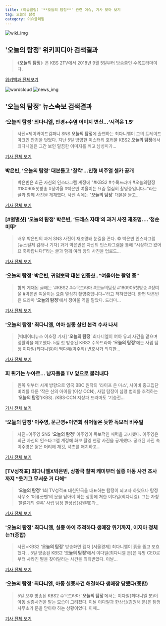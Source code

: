 ```yaml
---
title: (이슈클립) '**오늘의 탐정**' 관련 이슈, 기사 모아 보기
tag: 오늘의 탐정
category: 이슈클리핑
---
```

![wiki_img](https://user-images.githubusercontent.com/42597476/44503234-41136a80-a6d0-11e8-9071-6fc6418eafe4.png)
## **'**오늘의 탐정**'** 위키피디아 검색결과
>《**오늘의 탐정**》은 KBS 2TV에서 2018년 9월 5일부터 방송중인 수목드라마이다.

<a href="https://ko.wikipedia.org/wiki/오늘의 탐정" target="_blank">위키백과 전체보기</a>

![wordcloud](https://s3.ap-northeast-2.amazonaws.com/lyrics101-wordcloud/2018-09-06-1536179149.png)
![news_img](https://user-images.githubusercontent.com/42597476/44507050-1206f400-a6e4-11e8-8d98-7ffbfebb353f.png)
## **'**오늘의 탐정**'** 뉴스속보 검색결과
### ‘**오늘의 탐정**’ 최다니엘, 안경+수염 이미지 변신...‘시력은 1.5’

>사진=제이와이드컴퍼니 SNS **오늘의 탐정**에 출연하는 최다니엘이 그의 트레이드 마크인 안경을 벗었다. 지난 5일 방영한 미스터리 호러물 KBS2 **오늘의 탐정**에서 최다니엘은 그간 보인 말끔한 이미지를 깨고 남성미가...

<a href="http://www.rpm9.com/news/article.html?id=20180906090003" target="_blank">기사 전체 보기</a>

### 박은빈, '**오늘의 탐정**' 대본들고 '찰칵'...인형 비주얼 셀카 공개

>박은빈은 최근 자신의 인스타그램 계정에 "#KBS2 #수목드라마 #오늘의탐정 #180905첫방송 #정여울 #박은빈 여울이는 요즘 열심히 촬영중입니다~"라는 글과 함께 사진을 게재했다. 사진 속에는 '**오늘의 탐정**' 대본을 들고...

<a href="http://www.whitepaper.co.kr/news/articleView.html?idxno=113944" target="_blank">기사 전체 보기</a>

### [#별별샷] ‘**오늘의 탐정**’ 박은빈, ‘드레스 자태’의 과거 사진 재조명....‘청순미甲’

>배우 박은빈의 과거 SNS 사진이 재조명돼 눈길을 끈다.     © 박은빈 인스타그램 [뉴스컬처 김래나 기자] 과거 박은빈은 자신의 인스타그램을 통해 “시상하고 왔어요 축하합니다!”라는 글과 함께 여러 장의 사진을 업로드...

<a href="http://www.newsculture.tv/sub_read.html?uid=140827&section=sc227" target="_blank">기사 전체 보기</a>

### ‘**오늘의 탐정**’ 박은빈, 귀염뽀짝 대본 인증샷..“여울이는 촬영 중”

>함께 게재된 글에는 ‘#KBS2 #수목드라마 #오늘의탐정 #180905첫방송 #정여울 #박은빈 여울이는 요즘 열심히 촬영중입니다~’라고 적혀있었다. 한편 박은빈은 드라마 ‘**오늘의 탐정**’에서 정여울 역을 맡았다. 드라마...

<a href="http://www.kookje.co.kr/news2011/asp/newsbody.asp?code=0500&key=20180906.99099002124" target="_blank">기사 전체 보기</a>

### '**오늘의 탐정**' 최다니엘, 여아 실종 살인 본격 수사 나서

>[빅데이터뉴스 이호정 기자] ‘**오늘의 탐정**’ 최다니엘이 여아 유괴 사건을 맡으며 맹활약을 예고했다. 5일 첫 방송된 KBS2 수목드라마 ‘**오늘의 탐정**’에는 사립 탐정 이다일(최다니엘)이 백다혜(박주희) 변호사가 의뢰한...

<a href="http://www.thebigdata.co.kr/view.php?ud=2018090603485547335f4c7cf5da_23" target="_blank">기사 전체 보기</a>

### 피 튀기는 누아르… 남자들을 TV 앞으로 불러내다

>왼쪽 위부터 시계 방향으로 영국 BBC 원작의 ‘라이프 온 마스’, 사이비 종교집단 비리를 다룬 ‘작은 신의 아이들’(이상 OCN), 사립 탐정이 심령 범죄를 추적하는 ‘**오늘의 탐정**’(KBS). /KBS·OCN 지상파 드라마도 '기승전...

<a href="http://news.chosun.com/site/data/html_dir/2018/09/06/2018090600108.html?utm_source=naver&utm_medium=original&utm_campaign=news" target="_blank">기사 전체 보기</a>

### '**오늘의 탐정**' 이주영, 문근영+이연희 섞어놓은 듯한 독보적 비주얼

>사진=이주영 SNS '**오늘의 탐정**' 이주영이 독보적인 매력을 과시했다. 이주영은 최근 자신의 인스타그램 계정에 화보 촬영 현장 사진을 공개했다. 공개된 사진 속 이주영은 짧은 머리에 재킷, 셔츠를 매치하고...

<a href="http://www.nextdaily.co.kr/news/article.html?id=20180906800009" target="_blank">기사 전체 보기</a>

### [TV성적표] 최다니엘X박은빈, 상황극 찰떡 케미부터 실종 아동 사건 조사까지 “웃기고 무서운 거 다해"

>'**오늘의 탐정**‘ 1회 TV성적표 대한민국을 대표하는 탐정이 되고자 하였으나 탐정 사무소 ‘어퓨굿맨’의 문을 닫아야 하는 상황에 처한 이다일(최다니엘). 그는 자칭 ‘불륜계의 셜록’ 사립 탐정 한상섭(김원해)과...

<a href="http://enews.imbc.com/News/RetrieveNewsInfo/242413" target="_blank">기사 전체 보기</a>

### '**오늘의 탐정**' 최다니엘, 실종 아이 추적하다 생매장 위기까지, 이지아 정체는?(종합)

>사진=KBS2 ‘**오늘의 탐정**’ 방송화면 캡처 [서울경제] 최다니엘이 흙을 뚫고 포효했다. . 5일 방송된 KBS2 ‘**오늘의 탐정**’에서 이다일(최다니엘 분)은 유명 CEO로부터 사라진 딸을 찾아달라는 사건을 의뢰받았다. 이날...

<a href="http://www.sedaily.com/NewsView/1S4J3RZQEH" target="_blank">기사 전체 보기</a>

### ‘**오늘의 탐정**’ 최다니엘, 아동 실종사건 해결하다 생매장 당했다(종합)

>5일 오후 방송된 KBS2 수목드라마 ‘**오늘의 탐정**’에서는 이다일(최다니엘 분)이 아동 실종사건을 맡는 모습이 그려졌다. 이날 이다일과 한상섭(김원해 분)은 탐정사무소가 문을 닫아야 하는 상황이었다. 이때...

<a href="http://sports.mk.co.kr/view.php?year=2018&no=561068" target="_blank">기사 전체 보기</a>


